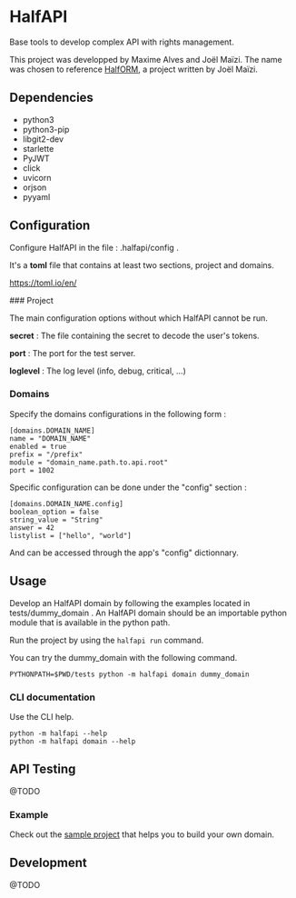# HalfAPI

Base tools to develop complex API with rights management.

This project was developped by Maxime Alves and Joël Maïzi. The name was chosen
to reference [HalfORM](https://github.com/collorg/halfORM), a project written by Joël Maïzi.


## Dependencies

- python3
- python3-pip
- libgit2-dev
- starlette
- PyJWT
- click
- uvicorn
- orjson
- pyyaml


## Configuration

Configure HalfAPI in the file : .halfapi/config .

It's a **toml** file that contains at least two sections, project and domains.

https://toml.io/en/


### Project

The main configuration options without which HalfAPI cannot be run.

**secret** : The file containing the secret to decode the user's tokens.

**port** : The port for the test server.

**loglevel** : The log level (info, debug, critical, ...)


### Domains

Specify the domains configurations in the following form :

```
[domains.DOMAIN_NAME]
name = "DOMAIN_NAME"
enabled = true
prefix = "/prefix"
module = "domain_name.path.to.api.root"
port = 1002
```

Specific configuration can be done under the "config" section :

```
[domains.DOMAIN_NAME.config]
boolean_option = false
string_value = "String"
answer = 42
listylist = ["hello", "world"]
```

And can be accessed through the app's "config" dictionnary.


## Usage

Develop an HalfAPI domain by following the examples located in
tests/dummy_domain . An HalfAPI domain should be an importable python module
that is available in the python path.

Run the project by using the `halfapi run` command.

You can try the dummy_domain with the following command.

```
PYTHONPATH=$PWD/tests python -m halfapi domain dummy_domain
```

### CLI documentation

Use the CLI help.

```
python -m halfapi --help
python -m halfapi domain --help
```

## API Testing

@TODO


### Example

Check out the [sample project](https://github.com/halfAPI/halfapi_sample_project)
that helps you to build your own domain.


## Development

@TODO
